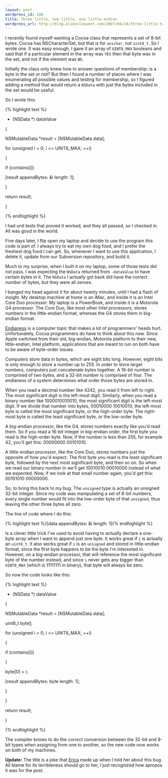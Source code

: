 ```yaml
---
layout: post
wordpress_id: 100
title: Three little, two little, one little-endian
wordpress_url: http://blog.alieniloquent.com/2007/04/24/three-little-two-little-one-little-endian/
---
```

I recently found myself wanting a Cocoa class that represents a set of 8-bit
bytes. Cocoa has NSCharacterSet, but that is for `unichar`, not `uint8_t`. So
I wrote one. It was easy enough, I gave it an array of `UINT8_MAX` booleans
and said that if a particular element in the array was `YES` then that byte
was in the set, and not if the element was `NO`.

Initially the class only knew how to answer questions of membership: is a byte
in the set or not? But then I found a number of places where I was enumerating
all possible values and testing for membership, so I figured adding a method
that would return a `NSData` with just the bytes included in the set would be
useful.

So I wrote this:

{% highlight text %}

- (NSData *) dataValue

{

NSMutableData *result = [NSMutableData data];

for (unsigned i = 0; i <= UINT8_MAX; ++i)

{

if (contains[i])

[result appendBytes: &i length: 1];

}

return result;

}

{% endhighlight %}

I had unit tests that proved it worked, and they all passed, so I checked in.
All was good in the world.

Five days later, I flip open my laptop and decide to use the program this code
is part of. I always try to eat my own dog food, and I prefer the freshest dog
food I can get. So, whenever I want to use this application, I delete it,
update from our Subversion repository, and build it.

Much to my surprise, when I built it on my laptop, some of those tests did not
pass. I was expecting the `NSData` returned from `-dataValue` to have certain
bytes in it. The `NSData` I actually got back did have the correct _number_ of
bytes, but they were all zeroes.

I banged my head against it for about twenty minutes, until I had a flash of
insight. My desktop machine at home is an iMac, and inside it is an Intel Core
Duo processor. My laptop is a PowerBook, and inside it is a Motorola G4
processor. The Core Duo, like most other Intel processors, stores numbers in
the little-endian format, whereas the G4 stores them in big-endian format.

[Endianess][1] is a computer topic that makes a lot of programmers' heads
hurt. Unfortunately, Cocoa programmers do have to think about this now. Since
Apple switched from their old, big-endian, Motorola platform to their new,
little-endian, Intel platform, applications that are meant to run on both have
to be aware of byte-order issues.

Computers store data in bytes, which are eight bits long. However, eight bits
is only enough to store a number up to 255. In order to store larger numbers,
computers just concatenate bytes together. A 16-bit number is comprised of two
bytes, and a 32-bit number is comprised of four. The endianess of a system
determines what order those bytes are stored in.

When you read a decimal number like 4242, you read it from left to right. The
most significant digit is the left-most digit. Similarly, when you read a
binary number like 1000010010010, the most significant digit is the left-most
digit. If we divide that number into bytes, 00010000 10010010, the left-most
byte is called the most significant byte, or the high-order byte. The right-
most byte is called the least significant byte, or the low-order byte.

A big-endian processor, like the G4, stores numbers exactly like you'd read
them. So if you read a 16-bit integer in big-endian order, the first byte you
read is the high-order byte. Now, if the number is less than 255, for example
42, you'll get this: 00000000 00101010.

A little-endian processor, like the Core Duo, stores numbers just the opposite
of how you'd expect. The first byte you read is the least significant byte,
followed by the next most significant byte, and then so on. So when we read
our binary number in we'll get 10010010 00010000 instead of what we expected.
Now, if we look at that small number again, you'd get this: 00101010 00000000.

So, to bring this back to my bug. The `unsigned` type is actually an unsigned
32-bit integer. Since my code was manipulating a set of 8-bit numbers, every
single number would fit into the low-order byte of that `unsigned`, thus
leaving the other three bytes all zero.

The line of code where I do this:

{% highlight text %}[data appendBytes: &i length: 1]{% endhighlight %}

Is a clever little trick I've used to avoid having to actually declare a one-
byte array when I want to append just one byte. It works great if `i` is
actually an `uint8_t`. It also works great if `i` is an `unsigned` and stored
in little-endian format, since the first byte happens to be the byte I'm
interested in. However, on a big-endian processor, that will reference the
most significant byte of the number instead, and since `i` never gets any
bigger than `UINT8_MAX` (which is 11111111 in binary), that byte will always
be zero.

So now the code looks like this:

{% highlight text %}

- (NSData *) dataValue

{

NSMutableData *result = [NSMutableData data];

uint8_t byte[1];

for (unsigned i = 0; i <= UINT8_MAX; ++i)

{

if (contains[i])

{

byte[0] = i;

[result appendBytes: byte length: 1];

}

}

return result;

}

{% endhighlight %}

The compiler knows to do the _correct_ conversion between the 32-bit and 8-bit
types when assigning from one to another, so the new code now works on both of
my machines.

**Update:** The title is a joke that [Erica][2] made up when I told her about
this bug. All blame for its terribleness should go to her, I just recognized
how apropos it was for the post.

   [1]: http://en.wikipedia.org/wiki/Endianness

   [2]: http://www.sperari.com

